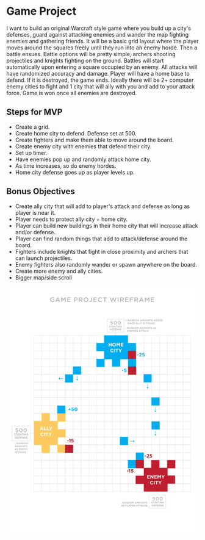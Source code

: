 # Game Project

I want to build an original Warcraft style game where you build up a city's defenses, guard against attacking enemies and wander the map 
fighting enemies and gathering friends. It will be a basic grid layout where the player moves around the squares freely until they run into 
an enemy horde. Then a battle ensues. Battle options will be pretty simple, archers shooting projectiles and knights fighting on the ground.
Battles will start automatically upon entering a square occupied by an enemy. All attacks will have randomized accuracy and damage. Player 
will have a home base to defend. If it is destroyed, the game ends. Ideally there will be 2+ computer enemy cities to fight and 1 city that 
will ally with you and add to your attack force. Game is won once all enemies are destroyed.

## Steps for MVP
* Create a grid.
* Create home city to defend. Defense set at 500. 
* Create fighters and make them able to move around the board.
* Create enemy city with enemies that defend their city.
* Set up timer.
* Have enemies pop up and randomly attack home city.
* As time increases, so do enemy hordes.
* Home city defense goes up as player levels up. 

## Bonus Objectives
* Create ally city that will add to player's attack and defense as long as player is near it.
* Player needs to protect ally city + home city.
* Player can build new buildings in their home city that will increase attack and/or defense.
* Player can find random things that add to attack/defense around the board.
* Fighters include knights that fight in close proximity and archers that can launch projectiles.
* Enemy fighters also randomly wander or spawn anywhere on the board.
* Create more enemy and ally cities.
* Bigger map/side scroll

![wireframe](images/game-project-wireframe.jpg)

